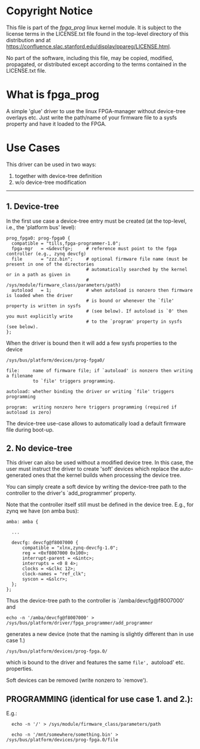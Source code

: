 # Copyright Notice

 This file is part of the *fpga_prog* linux kernel module.
 It is subject to the license terms in the LICENSE.txt
 file found in the top-level directory of this distribution and at
 https://confluence.slac.stanford.edu/display/ppareg/LICENSE.html.

 No part of the software, including this file, may be copied, modified,
 propagated, or distributed except according to the terms contained in
 the LICENSE.txt file.

# What is fpga_prog

 A simple 'glue' driver to use the linux FPGA-manager without device-tree
 overlays etc. Just write the path/name of your firmware file to a sysfs
 property and have it loaded to the FPGA.

# Use Cases

 This driver can be used in two ways:

   1. together with device-tree definition
   2. w/o device-tree modification

 --------

## 1. Device-tree

 In the first use case a device-tree entry must be created (at the top-level, i.e.,
 the 'platform bus' level):

    prog_fpga0: prog-fpga0 {
      compatible = "tills,fpga-programmer-1.0";
      fpga-mgr   = <&devcfg>;     # reference must point to the fpga controller (e.g., zynq devcfg)
      file       = "zzz.bin";     # optional firmware file name (must be present in one of the directories
                                  # automatically searched by the kernel or in a path as given in
                                  # /sys/module/firmware_class/parameters/path)
      autoload   = 1;             # when autoload is nonzero then firmware is loaded when the driver
                                  # is bound or whenever the `file' property is written in sysfs
                                  # (see below). If autoload is `0' then you must explicitly write
                                  # to the `program' property in sysfs (see below).
    };


 When the driver is bound then it will add a few sysfs properties to the device

    /sys/bus/platform/devices/prog-fpga0/

    file:     name of firmware file; if `autoload' is nonzero then writing a filename
              to `file' triggers programming.

    autoload: whether binding the driver or writing `file' triggers programming

    program:  writing nonzero here triggers programming (required if autoload is zero)

 The device-tree use-case allows to automatically load a default firmware file during
 boot-up.

## 2. No device-tree

 This driver can also be used without a modified device tree. In this case, the user must
 instruct the driver to create 'soft' devices which replace the auto-generated ones that
 the kernel builds when processing the device tree.

 You can simply create a soft device by writing the device-tree path to the controller
 to the driver's `add_programmer' property.
 
 Note that the controller itself still must be defined in the device tree. E.g., for
 zynq we have (on amba bus):

    amba: amba {
 
      ...

      devcfg: devcfg@f8007000 {
          compatible = "xlnx,zynq-devcfg-1.0";
          reg = <0xf8007000 0x100>;
          interrupt-parent = <&intc>;
          interrupts = <0 8 4>;
          clocks = <&clkc 12>;
          clock-names = "ref_clk";
          syscon = <&slcr>;
      };
    };
  
 Thus the device-tree path to the controller is `/amba/devcfg@f8007000' and

    echo -n '/amba/devcfg@f8007000' > /sys/bus/platform/driver/fpga_programmer/add_programmer

 generates a new device (note that the naming is slightly different than in use case 1.)

    /sys/bus/platform/devices/prog-fpga.0/

 which is bound to the driver and features the same `file', `autoload' etc. properties.

 Soft devices can be removed (write nonzero to `remove').

## PROGRAMMING (identical for use case 1. and 2.):

  E.g.:

      echo -n '/' > /sys/module/firmware_class/parameters/path

      echo -n '/mnt/somewhere/something.bin' > /sys/bus/platform/devices/prog-fpga.0/file
